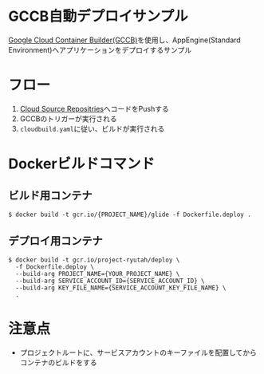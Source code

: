 # GCCB自動デプロイサンプル
[Google Cloud Container Builder(GCCB)](https://cloud.google.com/container-builder/docs/?hl=ja)を使用し、AppEngine(Standard Environment)へアプリケーションをデプロイするサンプル

# フロー
1. [Cloud Source Repositries](https://cloud.google.com/source-repositories/docs/?hl=ja)へコードをPushする
2. GCCBのトリガーが実行される
3. `cloudbuild.yaml`に従い、ビルドが実行される

# Dockerビルドコマンド
## ビルド用コンテナ
```console
$ docker build -t gcr.io/{PROJECT_NAME}/glide -f Dockerfile.deploy .
```

## デプロイ用コンテナ
```console
$ docker build -t gcr.io/project-ryutah/deploy \
  -f Dockerfile.deploy \
  --build-arg PROJECT_NAME={YOUR_PROJECT_NAME} \
  --build-arg SERVICE_ACCOUNT_ID={SERVICE_ACCOUNT_ID} \
  --build-arg KEY_FILE_NAME={SERVICE_ACCOUNT_KEY_FILE_NAME} \
  . 
```

# 注意点
* プロジェクトルートに、サービスアカウントのキーファイルを配置してからコンテナのビルドをする
